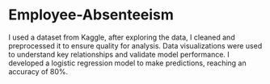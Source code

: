 # Employee-Absenteeism
I used a dataset from Kaggle, after exploring the data, I cleaned and preprocessed it to ensure quality for analysis.  Data visualizations were used to understand key relationships and validate model performance.  I developed a logistic regression model to make predictions, reaching an accuracy of 80%.
